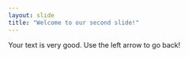 ```yaml
---
layout: slide
title: "Welcome to our second slide!"
---
```

Your text is very good.
Use the left arrow to go back!
